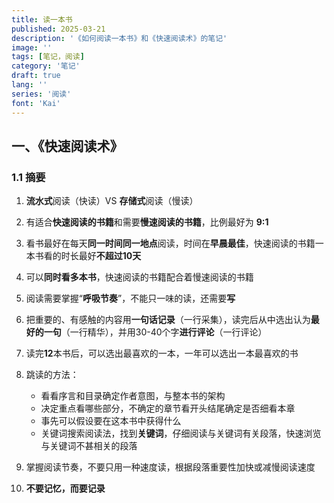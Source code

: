 ```yaml
---
title: 读一本书
published: 2025-03-21
description: '《如何阅读一本书》和《快速阅读术》的笔记'
image: ''
tags: [笔记，阅读]
category: '笔记'
draft: true 
lang: ''
series: '阅读'
font: 'Kai'
---
```


## 一、《快速阅读术》

### 1.1 摘要

1. **流水式**阅读（快读）VS **存储式**阅读（慢读）
2. 有适合**快速阅读的书籍**和需要**慢速阅读的书籍**，比例最好为 **9:1**
3. 看书最好在每天**同一时间同一地点**阅读，时间在**早晨最佳**，快速阅读的书籍一本书看的时长最好**不超过10天**
4. 可以**同时看多本书**，快速阅读的书籍配合着慢速阅读的书籍
5. 阅读需要掌握“**呼吸节奏**”，不能只一味的读，还需要**写**
6. 把重要的、有感触的内容用**一句话记录**（一行采集），读完后从中选出认为**最好的一句**（一行精华），并用30-40个字**进行评论**（一行评论）
7. 读完**12**本书后，可以选出最喜欢的一本，一年可以选出一本最喜欢的书
8. 跳读的方法：
   - 看看序言和目录确定作者意图，与整本书的架构
   - 决定重点看哪些部分，不确定的章节看开头结尾确定是否细看本章
   - 事先可以假设要在这本书中获得什么
   - 关键词搜索阅读法，找到**关键词**，仔细阅读与关键词有关段落，快速浏览与关键词不甚相关的段落

9. 掌握阅读节奏，不要只用一种速度读，根据段落重要性加快或减慢阅读速度
10. **不要记忆，而要记录**

